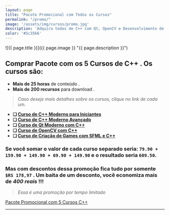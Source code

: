 ```yaml
---
layout: page
title: "Pacote Promocional com Todos os Cursos"
permalink: "/promo/"
image: '/assets/img/cursos/promo.jpg'
description: 'Adquira todos de C++ com Qt, OpenCV e Desenvolvimento de Games .'
color: '#5c3566'
---
```


![{{ page.title }}]({{ page.image }} "{{ page.description }}") 

## Comprar Pacote com os **5 Cursos de C++** . Os cursos são:
+ **Mais de 25 horas** de conteúdo .
+ **Mais de 200 recursos** para download .

> *Caso deseje mais detalhes sobre os cursos, clique no link de cada um.*

+ **❏ [Curso de C++ Moderno para Iniciantes](https://terminalroot.com.br/cpp/#iniciante)**
+ **❏ [Curso de C++ Moderno Avançado](https://terminalroot.com.br/cpp/#avancado)**
+ **❏ [Curso de Qt Moderno com C++](https://terminalroot.com.br/cpp/#qt)**
+ **❏ [Curso de OpenCV com C++](https://terminalroot.com.br/opencv)**
+ **❏ [Curso de Criação de Games com SFML e C++](https://terminalroot.com.br/games)**

### Se você somar o valor de cada curso separado seria: `79.90 + 159.90 + 149.90 + 69.90 + 149.90` e o resultado seria `609.50`.

### Mas com descontos dessa promoção fica tudo por somente `$RS 178,97` . Um baita de um desconto, você economiza mais de *400 reais* !!! 
> *Essa é uma promoção por tempo limitado*

<!--<a href="https://cutt.ly/CLCpp" class="btn btn-lg btn-success btn-block my-2 py-3">
  <i class="fas fa-graduation-cap"></i> Pacote Promocional com 5 Cursos C++
</a>-->

<a href="https://cutt.ly/NewPromoCpp" class="btn btn-lg btn-success btn-block my-2 py-3">
  <i class="fas fa-graduation-cap"></i> Pacote Promocional com 5 Cursos C++
</a>

<!--
<p>
  <form action="https://www.paypal.com/cgi-bin/webscr" method="post" target="_top">
   <input type="hidden" name="cmd" value="_s-xclick">
   <input type="hidden" name="hosted_button_id" value="N7H67VMYRVNUQ">
   <input type="image" src="https://www.paypalobjects.com/pt_BR/BR/i/btn/btn_buynowCC_LG.gif" border="0" name="submit" alt="PayPal - A maneira fácil e segura de enviar pagamentos online!">
   <img alt="" border="0" src="https://www.paypalobjects.com/pt_BR/i/scr/pixel.gif" width="1" height="1">
  </form>
</p>
-->

---


